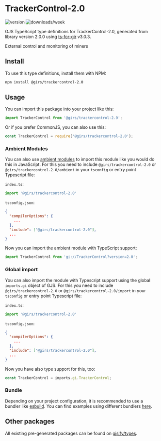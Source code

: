 
# TrackerControl-2.0

![version](https://img.shields.io/npm/v/@girs/trackercontrol-2.0)
![downloads/week](https://img.shields.io/npm/dw/@girs/trackercontrol-2.0)


GJS TypeScript type definitions for TrackerControl-2.0, generated from library version 2.0.0 using [ts-for-gir](https://github.com/gjsify/ts-for-gir) v3.0.3.

External control and monitoring of miners

## Install

To use this type definitions, install them with NPM:
```bash
npm install @girs/trackercontrol-2.0
```

## Usage

You can import this package into your project like this:
```ts
import TrackerControl from '@girs/trackercontrol-2.0';
```

Or if you prefer CommonJS, you can also use this:
```ts
const TrackerControl = require('@girs/trackercontrol-2.0');
```

### Ambient Modules

You can also use [ambient modules](https://github.com/gjsify/ts-for-gir/tree/main/packages/cli#ambient-modules) to import this module like you would do this in JavaScript.
For this you need to include `@girs/trackercontrol-2.0` or `@girs/trackercontrol-2.0/ambient` in your `tsconfig` or entry point Typescript file:

`index.ts`:
```ts
import '@girs/trackercontrol-2.0'
```

`tsconfig.json`:
```json
{
  "compilerOptions": {
    ...
  },
  "include": ["@girs/trackercontrol-2.0"],
  ...
}
```

Now you can import the ambient module with TypeScript support: 

```ts
import TrackerControl from 'gi://TrackerControl?version=2.0';
```

### Global import

You can also import the module with Typescript support using the global `imports.gi` object of GJS.
For this you need to include `@girs/trackercontrol-2.0` or `@girs/trackercontrol-2.0/import` in your `tsconfig` or entry point Typescript file:

`index.ts`:
```ts
import '@girs/trackercontrol-2.0'
```

`tsconfig.json`:
```json
{
  "compilerOptions": {
    ...
  },
  "include": ["@girs/trackercontrol-2.0"],
  ...
}
```

Now you have also type support for this, too:

```ts
const TrackerControl = imports.gi.TrackerControl;
```

### Bundle

Depending on your project configuration, it is recommended to use a bundler like [esbuild](https://esbuild.github.io/). You can find examples using different bundlers [here](https://github.com/gjsify/ts-for-gir/tree/main/examples).

## Other packages

All existing pre-generated packages can be found on [gjsify/types](https://github.com/gjsify/types).

